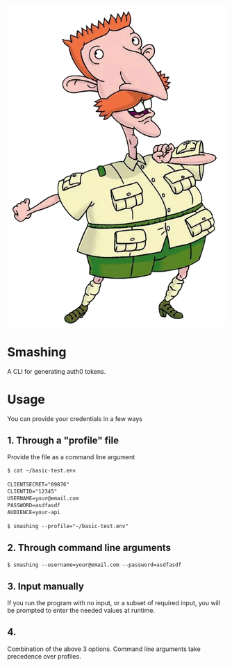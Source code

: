 ![](./NIGEL.png)

# Smashing

A CLI for generating auth0 tokens.

# Usage

You can provide your credentials in a few ways

## 1. Through a "profile" file

Provide the file as a command line argument

```
$ cat ~/basic-test.env

CLIENTSECRET="09876"
CLIENTID="12345"
USERNAME=your@email.com
PASSWORD=asdfasdf
AUDIENCE=your-api

$ smashing --profile="~/basic-test.env"
```

## 2. Through command line arguments
`$ smashing --username=your@email.com --password=asdfasdf`

## 3. Input manually
If you run the program with no input, or a subset of required input, you will be prompted to enter the needed values at runtime.

## 4.
Combination of the above 3 options. Command line arguments take precedence over profiles.
